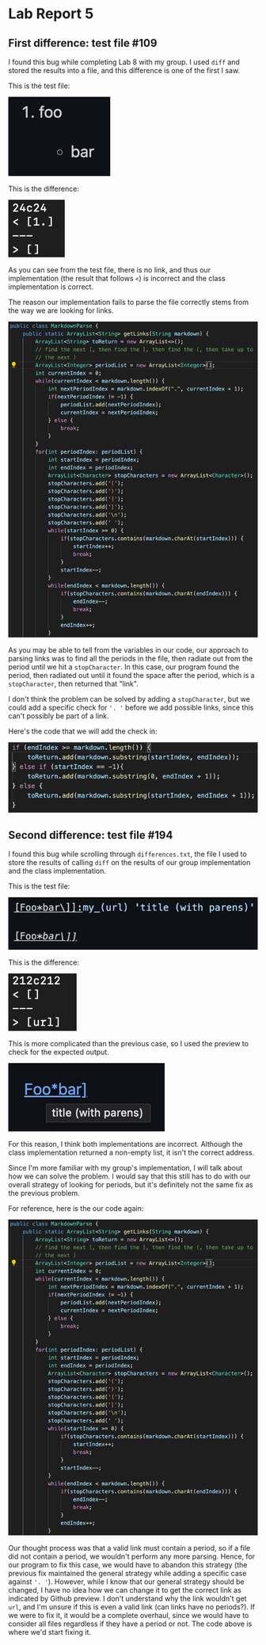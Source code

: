 # Lab Report 5

## First difference: test file #109

I found this bug while completing Lab 8 with my group. I used `diff` and stored the results into a file, and this difference is one of the first I saw.

This is the test file:

![TF109](LR5/TF109.png)

This is the difference:

![D109](LR5/D109.png)

As you can see from the test file, there is no link, and thus our implementation (the result that follows `<`) is incorrect and the class implementation is correct.

The reason our implementation fails to parse the file correctly stems from the way we are looking for links.

![C109](LR5/C109.png)

As you may be able to tell from the variables in our code, our approach to parsing links was to find all the periods in the file, then radiate out from the period until we hit a `stopCharacter`. In this case, our program found the period, then radiated out until it found the space after the period, which is a `stopCharacter`, then returned that "link".

I don't think the problem can be solved by adding a `stopCharacter`, but we could add a specific check for `'. '` before we add possible links, since this can't possibly be part of a link.

Here's the code that we will add the check in:

![Change109](LR5/Change109.png)

## Second difference: test file #194

I found this bug while scrolling through `differences.txt`, the file I used to store the results of calling `diff` on the results of our group implementation and the class implementation.

This is the test file:

![TF194](LR5/TF194.png)

This is the difference:

![D194](LR5/D194.png)

This is more complicated than the previous case, so I used the preview to check for the expected output.

![EO194](LR5/EO194.png)

For this reason, I think both implementations are incorrect. Although the class implementation returned a non-empty list, it isn't the correct address. 

Since I'm more familiar with my group's implementation, I will talk about how we can solve the problem. I would say that this still has to do with our overall strategy of looking for periods, but it's definitely not the same fix as the previous problem.

For reference, here is the our code again:

![C109](LR5/C109.png)

Our thought process was that a valid link must contain a period, so if a file did not contain a period, we wouldn't perform any more parsing. Hence, for our program to fix this case, we would have to abandon this strategy (the previous fix maintained the general strategy while adding a specific case against `'. '`). However, while I know that our general strategy should be changed, I have no idea how we can change it to get the correct link as indicated by Github preview. I don't understand why the link wouldn't get `url`, and I'm unsure if this is even a valid link (can links have no periods?). If we were to fix it, it would be a complete overhaul, since we would have to consider all files regardless if they have a period or not. The code above is where we'd start fixing it.